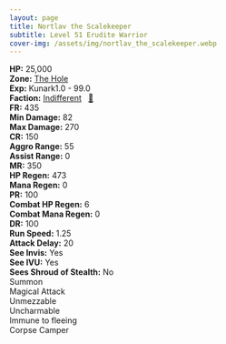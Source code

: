 ```yaml
---
layout: page
title: Nortlav the Scalekeeper
subtitle: Level 51 Erudite Warrior
cover-img: /assets/img/nortlav_the_scalekeeper.webp
---
```


<div class="info-section">
<div class="info-item"><strong>HP:</strong> 25,000</div>
<div class="info-item"><strong>Zone:</strong> <a href="https://www.pqdi.cc/zone/39" target="_blank">The Hole</a></div>
<div class="info-item"><strong>Exp:</strong> Kunark1.0 - 99.0</div>
<div class="info-item"><strong>Faction:</strong> <a href="https://www.pqdi.cc/faction/5028" target="_blank">Indifferent</a>&nbsp;&nbsp;&nbsp;<a href="https://www.pqdi.cc/npc/39148" target="_blank" title="View NPC on PQDI">🔗</a></div>
</div>

<div class="stats-grid">
<div class="stats-row">
<div class="stats-cell"><strong>FR:</strong> 435</div>
<div class="stats-cell"><strong>Min Damage:</strong> 82</div>
<div class="stats-cell"><strong>Max Damage:</strong> 270</div>
</div>
<div class="stats-row">
<div class="stats-cell"><strong>CR:</strong> 150</div>
<div class="stats-cell"><strong>Aggro Range:</strong> 55</div>
<div class="stats-cell"><strong>Assist Range:</strong> 0</div>
</div>
<div class="stats-row">
<div class="stats-cell"><strong>MR:</strong> 350</div>
<div class="stats-cell"><strong>HP Regen:</strong> 473</div>
<div class="stats-cell"><strong>Mana Regen:</strong> 0</div>
</div>
<div class="stats-row">
<div class="stats-cell"><strong>PR:</strong> 100</div>
<div class="stats-cell"><strong>Combat HP Regen:</strong> 6</div>
<div class="stats-cell"><strong>Combat Mana Regen:</strong> 0</div>
</div>
<div class="stats-row">
<div class="stats-cell"><strong>DR:</strong> 100</div>
<div class="stats-cell"><strong>Run Speed:</strong> 1.25</div>
<div class="stats-cell"><strong>Attack Delay:</strong> 20</div>
</div>
<div class="stats-row">
<div class="stats-cell"><strong>See Invis:</strong> Yes</div>
<div class="stats-cell"><strong>See IVU:</strong> Yes</div>
<div class="stats-cell"><strong>Sees Shroud of Stealth:</strong> No</div>
</div>
</div>

<div class="ability-grid">
<div class="ability-cell">Summon</div>
<div class="ability-cell">Magical Attack</div>
<div class="ability-cell">Unmezzable</div>
<div class="ability-cell">Uncharmable</div>
<div class="ability-cell">Immune to fleeing</div>
<div class="ability-cell">Corpse Camper</div>
</div>
